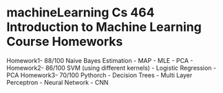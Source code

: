 # machineLearning Cs 464 Introduction to Machine Learning Course Homeworks
Homework1-  88/100 
  Naive Bayes Estimation - MAP - MLE - PCA -
Homework2-  86/100
  SVM (using different kernels) - Logistic Regression - PCA
Homework3-  70/100
  Pythorch - Decision Trees - Multi Layer Perceptron - Neural Network - CNN

